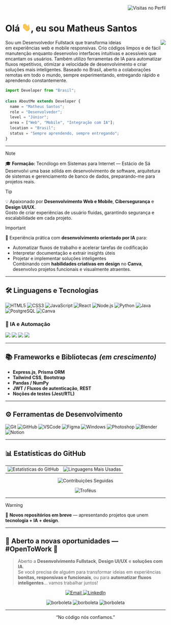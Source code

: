 <p align="right"> 
  <img src="https://komarev.com/ghpvc/?username=MathGSantos&label=Visitas&color=1a1b27&style=flat" alt="Visitas no Perfil"/> 
</p> 

<div align="left"> 
  <h1>Olá <img src="https://raw.githubusercontent.com/ABSphreak/ABSphreak/master/gifs/Hi.gif" width="28px"/>, eu sou Matheus Santos</h1> 
</div> 

<animated-image data-catalyst="" style="float: right; width: 26%;">
  <a target="_blank" rel="noopener noreferrer nofollow" href="https://media.discordapp.net/attachments/1396970504631353516/1406195752610431047/Web_Design_Layout.gif?ex=68a19559&is=68a043d9&hm=df5e64eefc91f1781094c16c2886ee709b60281002773285d75e6b60452bba65&=&width=625&height=625" data-target="animated-image.originalLink">
    <img align="right" src="https://media.discordapp.net/attachments/1396970504631353516/1406195752610431047/Web_Design_Layout.gif?ex=68a19559&is=68a043d9&hm=df5e64eefc91f1781094c16c2886ee709b60281002773285d75e6b60452bba65&=&width=625&height=625" data-canonical-src="https://media.giphy.com/media/M9gbBd9nbDrOTu1Mqx/giphy.gif" style="max-width: 100%; display: inline-block;" data-target="animated-image.originalImage">
  </a> 
  <span class="AnimatedImagePlayer" data-target="animated-image.player" hidden=""> 
    <a data-target="animated-image.replacedLink" class="AnimatedImagePlayer-images" href="https://media.discordapp.net/attachments/1396970504631353516/1406195752610431047/Web_Design_Layout.gif" target="_blank"> 
      <span data-target="animated-image.imageContainer"> 
        <img data-target="animated-image.replacedImage" class="AnimatedImagePlayer-animatedImage" style="display: block; opacity: 1;"> 
        <canvas class="AnimatedImagePlayer-stillImage" aria-hidden="true" width="220" height="276"></canvas>
      </span>
    </a> 
    <button data-target="animated-image.imageButton" class="AnimatedImagePlayer-images" tabindex="-1" hidden=""></button> 
    <span class="AnimatedImagePlayer-controls" data-target="animated-image.controls" hidden=""> 
      <button data-target="animated-image.playButton" class="AnimatedImagePlayer-button" aria-label="Reproduzir Animação"> 
        <svg aria-hidden="true" focusable="false" class="octicon icon-play" width="16" height="16" viewBox="0 0 16 16" fill="none" xmlns="http://www.w3.org/2000/svg"> 
          <path d="M4 13.5427V2.45734C4 1.82607 4.69692 1.4435 5.2295 1.78241L13.9394 7.32507C14.4334 7.63943 14.4334 8.36057 13.9394 8.67493L5.2295 14.2176C4.69692 14.5565 4 14.1739 4 13.5427Z"></path>
        </svg> 
        <svg aria-hidden="true" focusable="false" class="octicon icon-pause" width="16" height="16" viewBox="0 0 16 16" xmlns="http://www.w3.org/2000/svg"> 
          <rect x="4" y="2" width="3" height="12" rx="1"></rect> 
          <rect x="9" y="2" width="3" height="12" rx="1"></rect> 
        </svg> 
      </button> 
      <a data-target="animated-image.openButton" class="AnimatedImagePlayer-button" href="https://media.discordapp.net/attachments/1396970504631353516/1406195752610431047/Web_Design_Layout.gif" target="_blank"> 
        <svg aria-hidden="true" class="octicon" xmlns="http://www.w3.org/2000/svg" viewBox="0 0 16 16" width="16" height="16"> 
          <path fill-rule="evenodd" d="M10.604 1h4.146a.25.25 0 01.25.25v4.146a.25.25 0 01-.427.177L13.03 4.03 9.28 7.78a.75.75 0 01-1.06-1.06l3.75-3.75-1.543-1.543A.25.25 0 0110.604 1zM3.75 2A1.75 1.75 0 002 3.75v8.5c0 .966.784 1.75 1.75 1.75h8.5A1.75 1.75 0 0014 12.25v-3.5a.75.75 0 00-1.5 0v3.5a.25.25 0 01-.25.25h-8.5a.25.25 0 01-.25-.25v-8.5a.25.25 0 01.25-.25h3.5a.75.75 0 000-1.5h-3.5z"></path> 
        </svg> 
      </a> 
    </span> 
  </span>
</animated-image> 

<p>Sou um Desenvolvedor Fullstack que transforma ideias em experiências web e mobile responsivas. Crio códigos limpos e de fácil manutenção enquanto desenvolvo interfaces intuitivas e acessíveis que encantam os usuários. Também utilizo ferramentas de IA para automatizar fluxos repetitivos, otimizar a velocidade de desenvolvimento e criar soluções mais inteligentes. Baseado no Brasil, aberto a colaborações remotas em todo o mundo, sempre experimentando, entregando rápido e aprendendo constantemente.</p>

</div>
</div>
</div>

```js
import Developer from "Brasil";

class AboutMe extends Developer {
  name = "Matheus Santos";
  role = "Desenvolvedor";
  level = "Júnior";
  area = ["Web", "Mobile", "Integração com IA"];
  location = "Brasil";
  status = "Sempre aprendendo, sempre entregando";
}
```

---

> [!NOTE]
> 🎓 **Formação:** Tecnólogo em Sistemas para Internet — Estácio de Sá  
> Desenvolvi uma base sólida em desenvolvimento de software, arquitetura de sistemas e gerenciamento de banco de dados, preparando-me para projetos reais.

> [!TIP]
> 💡 Apaixonado por **Desenvolvimento Web e Mobile**, **Cibersegurança** e **Design UI/UX**.  
> Gosto de criar experiências de usuário fluidas, garantindo segurança e escalabilidade em cada projeto.

> [!IMPORTANT]
> 🤖 Experiência prática com **desenvolvimento orientado por IA** para:  
> - Automatizar fluxos de trabalho e acelerar tarefas de codificação  
> - Interpretar documentação e extrair insights úteis  
> - Projetar e implementar soluções inteligentes  
> Combinando com **habilidades criativas em design** no **Canva**, desenvolvo projetos funcionais e visualmente atraentes.

---

## 🛠️ Linguagens e Tecnologias
<p>
  <img height="40" src="https://cdn.jsdelivr.net/gh/devicons/devicon/icons/html5/html5-original.svg" alt="HTML5"/>
  <img height="40" src="https://cdn.jsdelivr.net/gh/devicons/devicon/icons/css3/css3-original.svg" alt="CSS3"/>
  <img height="40" src="https://cdn.jsdelivr.net/gh/devicons/devicon/icons/javascript/javascript-original.svg" alt="JavaScript"/>
  <img height="40" src="https://cdn.jsdelivr.net/gh/devicons/devicon/icons/react/react-original.svg" alt="React"/>
  <img height="40" src="https://cdn.jsdelivr.net/gh/devicons/devicon/icons/nodejs/nodejs-original.svg" alt="Node.js"/>
  <img height="40" src="https://cdn.jsdelivr.net/gh/devicons/devicon/icons/python/python-original.svg" alt="Python"/>
  <img height="40" src="https://cdn.jsdelivr.net/gh/devicons/devicon/icons/java/java-original.svg" alt="Java"/>
  <img height="40" src="https://cdn.jsdelivr.net/gh/devicons/devicon/icons/postgresql/postgresql-original.svg" alt="PostgreSQL"/>
  <img height="40" src="https://cdn.jsdelivr.net/gh/devicons/devicon/icons/canva/canva-original.svg" alt="Canva"/>
</p>

### 🤖 IA e Automação
<p align="left">
  <img src="https://img.shields.io/badge/ChatGPT-6A5ACD?style=for-the-badge" />
  <img src="https://img.shields.io/badge/Gemini-483D8B?style=for-the-badge" />
  <img src="https://img.shields.io/badge/Engenharia%20de%20Prompt-4B0082?style=for-the-badge" />
  <img src="https://img.shields.io/badge/Automação-5D3FD3?style=for-the-badge" />
</p>

---

## 📚 Frameworks e Bibliotecas *(em crescimento)*
- **Express.js**, **Prisma ORM**
- **Tailwind CSS**, **Bootstrap**
- **Pandas / NumPy**
- **JWT / Fluxos de autenticação**, **REST**
- **Noções de testes (Jest/RTL)**

---

## ⚙️ Ferramentas de Desenvolvimento
<p>
<img height="40" src="https://cdn.jsdelivr.net/gh/devicons/devicon/icons/git/git-original.svg" alt="Git"/>
<img height="40" src="https://cdn.jsdelivr.net/gh/simple-icons/simple-icons/icons/github.svg" alt="GitHub"/>
<img height="40" src="https://cdn.jsdelivr.net/gh/devicons/devicon/icons/vscode/vscode-original.svg" alt="VSCode"/>
<img height="40" src="https://cdn.jsdelivr.net/gh/devicons/devicon/icons/figma/figma-original.svg" alt="Figma"/>
<img height="40" src="https://cdn.jsdelivr.net/gh/devicons/devicon/icons/windows8/windows8-original.svg" alt="Windows"/>
<img height="40" src="https://cdn.jsdelivr.net/gh/devicons/devicon/icons/photoshop/photoshop-original.svg" alt="Photoshop"/>
<img height="40" src="https://cdn.jsdelivr.net/gh/devicons/devicon/icons/blender/blender-original.svg" alt="Blender"/>
<img height="40" src="https://cdn.jsdelivr.net/gh/devicons/devicon/icons/notion/notion-original.svg" alt="Notion"/>
</p>

---

## 📊 Estatísticas do GitHub
<table align="center">
  <tr>
    <td>
      <img height="160em" src="https://github-readme-stats.vercel.app/api?username=MathGSantos&show_icons=true&theme=tokyonight&hide=issues" alt="Estatísticas do GitHub"/>
    </td>
    <td>
      <img height="160em" src="https://github-readme-stats.vercel.app/api/top-langs/?username=MathGSantos&layout=compact&theme=tokyonight" alt="Linguagens Mais Usadas"/>
    </td>
  </tr>
</table>

<!-- Streak Stats -->
<p align="center">
  <img height="150em" src="https://streak-stats.demolab.com?user=MathGSantos&theme=tokyonight&date_format=j%20M%5B%20Y%5D" alt="Contribuições Seguidas"/>
</p>

<!-- Trophies -->
<p align="center">
  <img src="https://github-profile-trophy.vercel.app/?username=MathGSantos&theme=tokyonight&no-frame=true&row=1&column=6" alt="Troféus"/>
</p>

---

> [!WARNING]
> 🚧 **Novos repositórios em breve** — apresentando projetos que unem **tecnologia + IA + design**.

---

## 🦋 Aberto a novas oportunidades — #OpenToWork 🚀

> Aberto a **Desenvolvimento Fullstack**, **Design UI/UX** e **soluções com IA**.  
> Se você precisa de alguém para transformar ideias em experiências **bonitas, responsivas e funcionais**, ou para **automatizar fluxos inteligentes**... vamos trabalhar juntos!

<p align="center">
  <a href="mailto:matheus.g.santos.dev@gmail.com">
    <img src="https://img.shields.io/badge/✉️%20Email-8A2BE2?style=for-the-badge&logo=gmail&logoColor=white" alt="Email"/>
  </a>
  <a href="https://www.linkedin.com/in/mathgsantos" target="_blank">
    <img src="https://img.shields.io/badge/💼%20LinkedIn-6A5ACD?style=for-the-badge&logo=linkedin&logoColor=white" alt="LinkedIn"/>
  </a>
</p>

<p align="center">
  <img src="https://media.tenor.com/e3ZQyEj3-JUAAAAj/purple-butterfly.gif" width="50" alt="borboleta"/>
  <img src="https://media.tenor.com/e3ZQyEj3-JUAAAAj/purple-butterfly.gif" width="50" alt="borboleta"/>
  <img src="https://media.tenor.com/e3ZQyEj3-JUAAAAj/purple-butterfly.gif" width="50" alt="borboleta"/>
</p>

---

<p align="center"> “No código nós confiamos.” </p>
